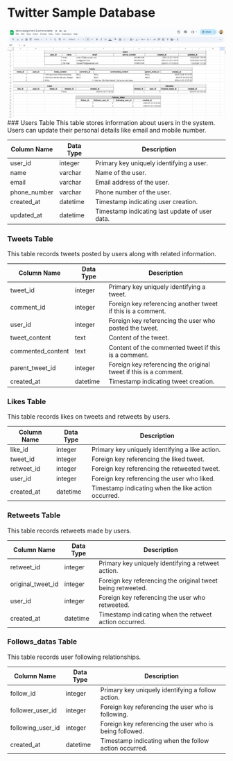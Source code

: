 # Twitter Sample Database
<img src="Assignment 2 Twitter Sample Database.png">
### Users Table
This table stores information about users in the system. Users can update their personal details like email and mobile number.

| Column Name   | Data Type    | Description                        |
|---------------|--------------|------------------------------------|
| user_id       | integer      | Primary key uniquely identifying a user. |
| name          | varchar      | Name of the user.                  |
| email         | varchar      | Email address of the user.         |
| phone_number  | varchar      | Phone number of the user.          |
| created_at    | datetime     | Timestamp indicating user creation.|
| updated_at    | datetime     | Timestamp indicating last update of user data.|

### Tweets Table
This table records tweets posted by users along with related information.

| Column Name      | Data Type    | Description                            |
|------------------|--------------|----------------------------------------|
| tweet_id         | integer      | Primary key uniquely identifying a tweet. |
| comment_id       | integer      | Foreign key referencing another tweet if this is a comment. |
| user_id          | integer      | Foreign key referencing the user who posted the tweet. |
| tweet_content    | text         | Content of the tweet.                  |
| commented_content| text         | Content of the commented tweet if this is a comment. |
| parent_tweet_id  | integer      | Foreign key referencing the original tweet if this is a comment. |
| created_at       | datetime     | Timestamp indicating tweet creation.  |

### Likes Table
This table records likes on tweets and retweets by users.

| Column Name   | Data Type    | Description                                       |
|---------------|--------------|---------------------------------------------------|
| like_id       | integer      | Primary key uniquely identifying a like action.  |
| tweet_id      | integer      | Foreign key referencing the liked tweet.         |
| retweet_id    | integer      | Foreign key referencing the retweeted tweet.     |
| user_id       | integer      | Foreign key referencing the user who liked.      |
| created_at    | datetime     | Timestamp indicating when the like action occurred. |

### Retweets Table
This table records retweets made by users.

| Column Name       | Data Type    | Description                                            |
|-------------------|--------------|--------------------------------------------------------|
| retweet_id        | integer      | Primary key uniquely identifying a retweet action.    |
| original_tweet_id | integer      | Foreign key referencing the original tweet being retweeted. |
| user_id           | integer      | Foreign key referencing the user who retweeted.       |
| created_at        | datetime     | Timestamp indicating when the retweet action occurred.|

### Follows_datas Table
This table records user following relationships.

| Column Name       | Data Type    | Description                                            |
|-------------------|--------------|--------------------------------------------------------|
| follow_id         | integer      | Primary key uniquely identifying a follow action.     |
| follower_user_id  | integer      | Foreign key referencing the user who is following.    |
| following_user_id | integer      | Foreign key referencing the user who is being followed. |
| created_at        | datetime     | Timestamp indicating when the follow action occurred. |
